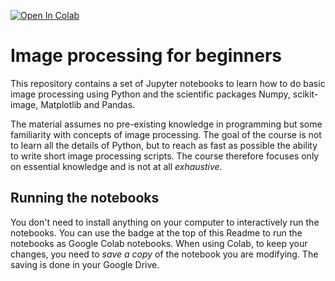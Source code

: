 [![Open In Colab](https://colab.research.google.com/assets/colab-badge.svg)](https://colab.research.google.com/github/UMD-MSML640-Fall2025/optional-resources/blob/main)

# Image processing for beginners

This repository contains a set of Jupyter notebooks to learn how to do basic image processing using Python and the scientific packages Numpy, scikit-image, Matplotlib and Pandas.

The material assumes no pre-existing knowledge in programming but some familiarity with concepts of image processing. The goal of the course is not to learn all the details of Python, but to reach as fast as possible the ability to write short image processing scripts. The course therefore focuses only on essential knowledge and is not at all *exhaustive*.

## Running the notebooks

You don't need to install anything on your computer to interactively run the notebooks. You can use the badge at the top of this Readme to run the notebooks as Google Colab notebooks. When using Colab, to keep your changes, you need to *save a copy* of the notebook you are modifying. The saving is done in your Google Drive.
